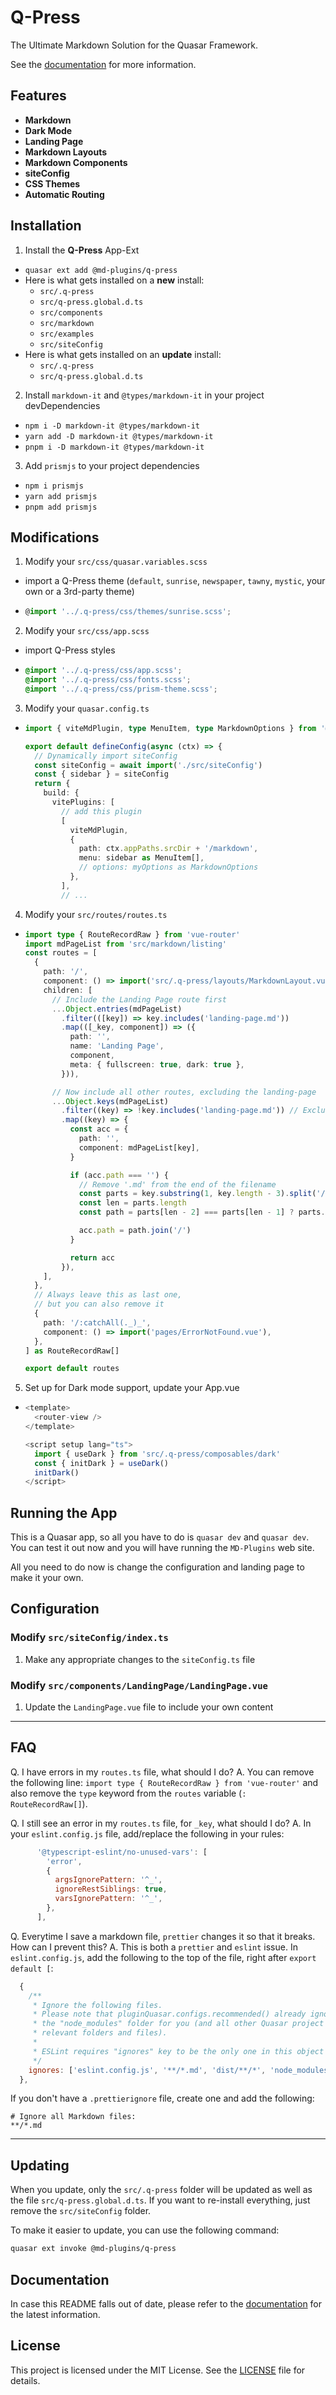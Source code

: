 # Q-Press

The Ultimate Markdown Solution for the Quasar Framework.

See the [documentation](https://md-plugins.netlify.app/quasar-app-extensions/qpress/overview) for more information.

## Features

- **Markdown**
- **Dark Mode**
- **Landing Page**
- **Markdown Layouts**
- **Markdown Components**
- **siteConfig**
- **CSS Themes**
- **Automatic Routing**

## Installation

1. Install the **Q-Press** App-Ext

- `quasar ext add @md-plugins/q-press`
- Here is what gets installed on a **new** install:
  - `src/.q-press`
  - `src/q-press.global.d.ts`
  - `src/components`
  - `src/markdown`
  - `src/examples`
  - `src/siteConfig`
- Here is what gets installed on an **update** install:
  - `src/.q-press`
  - `src/q-press.global.d.ts`

2. Install `markdown-it` and `@types/markdown-it` in your project devDependencies

- `npm i -D markdown-it @types/markdown-it`
- `yarn add -D markdown-it @types/markdown-it`
- `pnpm i -D markdown-it @types/markdown-it`

3. Add `prismjs` to your project dependencies

- `npm i prismjs`
- `yarn add prismjs`
- `pnpm add prismjs`

## Modifications

1. Modify your `src/css/quasar.variables.scss`

- import a Q-Press theme (`default`, `sunrise`, `newspaper`, `tawny`, `mystic`, your own or a 3rd-party theme)
- ```ts
  @import '../.q-press/css/themes/sunrise.scss';
  ```

2. Modify your `src/css/app.scss`

- import Q-Press styles

- ```scss
  @import '../.q-press/css/app.scss';
  @import '../.q-press/css/fonts.scss';
  @import '../.q-press/css/prism-theme.scss';
  ```

3. Modify your `quasar.config.ts`

- ```ts
  import { viteMdPlugin, type MenuItem, type MarkdownOptions } from '@md-plugins/vite-md-plugin'

  export default defineConfig(async (ctx) => {
    // Dynamically import siteConfig
    const siteConfig = await import('./src/siteConfig')
    const { sidebar } = siteConfig
    return {
      build: {
        vitePlugins: [
          // add this plugin
          [
            viteMdPlugin,
            {
              path: ctx.appPaths.srcDir + '/markdown',
              menu: sidebar as MenuItem[],
              // options: myOptions as MarkdownOptions
            },
          ],
          // ...
  ```

4. Modify your `src/routes/routes.ts`

- ```ts
  import type { RouteRecordRaw } from 'vue-router'
  import mdPageList from 'src/markdown/listing'
  const routes = [
    {
      path: '/',
      component: () => import('src/.q-press/layouts/MarkdownLayout.vue'),
      children: [
        // Include the Landing Page route first
        ...Object.entries(mdPageList)
          .filter(([key]) => key.includes('landing-page.md'))
          .map(([_key, component]) => ({
            path: '',
            name: 'Landing Page',
            component,
            meta: { fullscreen: true, dark: true },
          })),

        // Now include all other routes, excluding the landing-page
        ...Object.keys(mdPageList)
          .filter((key) => !key.includes('landing-page.md')) // Exclude duplicates
          .map((key) => {
            const acc = {
              path: '',
              component: mdPageList[key],
            }

            if (acc.path === '') {
              // Remove '.md' from the end of the filename
              const parts = key.substring(1, key.length - 3).split('/')
              const len = parts.length
              const path = parts[len - 2] === parts[len - 1] ? parts.slice(0, len - 1) : parts

              acc.path = path.join('/')
            }

            return acc
          }),
      ],
    },
    // Always leave this as last one,
    // but you can also remove it
    {
      path: '/:catchAll(._)_',
      component: () => import('pages/ErrorNotFound.vue'),
    },
  ] as RouteRecordRaw[]

  export default routes
  ```

5. Set up for Dark mode support, update your App.vue

- ```ts
  <template>
    <router-view />
  </template>

  <script setup lang="ts">
    import { useDark } from 'src/.q-press/composables/dark'
    const { initDark } = useDark()
    initDark()
  </script>
  ```

## Running the App

This is a Quasar app, so all you have to do is `quasar dev` and `quasar dev`. You can test it out now and you will have running the `MD-Plugins` web site.

All you need to do now is change the configuration and landing page to make it your own.

## Configuration

### Modify `src/siteConfig/index.ts`

1. Make any appropriate changes to the `siteConfig.ts` file

### Modify `src/components/LandingPage/LandingPage.vue`

1. Update the `LandingPage.vue` file to include your own content

---

## FAQ

Q. I have errors in my `routes.ts` file, what should I do?
A. You can remove the following line: `import type { RouteRecordRaw } from 'vue-router'` and also remove the `type` keyword from the `routes` variable (`: RouteRecordRaw[]`).

Q. I still see an error in my `routes.ts` file, for `_key`, what should I do?
A. In your `eslint.config.js` file, add/replace the following in your rules:

```js
      '@typescript-eslint/no-unused-vars': [
        'error',
        {
          argsIgnorePattern: '^_',
          ignoreRestSiblings: true,
          varsIgnorePattern: '^_',
        },
      ],
```

Q. Everytime I save a markdown file, `prettier` changes it so that it breaks. How can I prevent this?
A. This is both a `prettier` and `eslint` issue. In `eslint.config.js`, add the following to the top of the file, right after `export default [`:

```js
  {
    /**
     * Ignore the following files.
     * Please note that pluginQuasar.configs.recommended() already ignores
     * the "node_modules" folder for you (and all other Quasar project
     * relevant folders and files).
     *
     * ESLint requires "ignores" key to be the only one in this object
     */
    ignores: ['eslint.config.js', '**/*.md', 'dist/**/*', 'node_modules'],
  },
```

If you don't have a `.prettierignore` file, create one and add the following:

```
# Ignore all Markdown files:
**/*.md
```

---

## Updating

When you update, only the `src/.q-press` folder will be updated as well as the file `src/q-press.global.d.ts`. If you want to re-install everything, just remove the `src/siteConfig` folder.

To make it easier to update, you can use the following command:

```bash
quasar ext invoke @md-plugins/q-press
```

## Documentation

In case this README falls out of date, please refer to the [documentation](https://md-plugins.netlify.app/quasar-app-extensions/qpress/overview) for the latest information.

## License

This project is licensed under the MIT License. See the [LICENSE](LICENSE.md) file for details.
